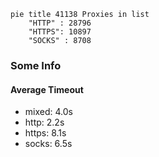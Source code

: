
```mermaid
pie title 41138 Proxies in list
    "HTTP" : 28796
    "HTTPS": 10897
    "SOCKS" : 8708
```

### Some Info
#### Average Timeout

- mixed: 4.0s
- http: 2.2s
- https: 8.1s
- socks: 6.5s